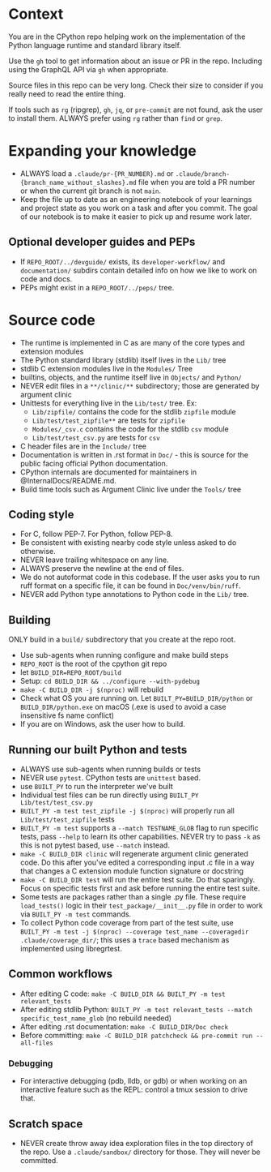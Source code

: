 # Context

You are in the CPython repo helping work on the implementation of the Python
language runtime and standard library itself.

Use the `gh` tool to get information about an issue or PR in the repo.
Including using the GraphQL API via `gh` when appropriate.

Source files in this repo can be very long.  Check their size to consider if
you really need to read the entire thing.

If tools such as `rg` (ripgrep), `gh`, `jq`, or `pre-commit` are not found, ask
the user to install them. ALWAYS prefer using `rg` rather than `find` or `grep`.

# Expanding your knowledge

* ALWAYS load a `.claude/pr-{PR_NUMBER}.md` or `.claude/branch-{branch_name_without_slashes}.md` file when you are told a PR number or when the current git branch is not `main`.
* Keep the file up to date as an engineering notebook of your learnings and project state as you work on a task and after you commit. The goal of our notebook is to make it easier to pick up and resume work later.

## Optional developer guides and PEPs

* If `REPO_ROOT/../devguide/` exists, its `developer-workflow/` and `documentation/` subdirs contain detailed info on how we like to work on code and docs.
* PEPs might exist in a `REPO_ROOT/../peps/` tree.

# Source code

* The runtime is implemented in C as are many of the core types and extension modules
* The Python standard library (stdlib) itself lives in the `Lib/` tree
* stdlib C extension modules live in the `Modules/` Tree
* builtins, objects, and the runtime itself live in `Objects/` and `Python/`
* NEVER edit files in a `**/clinic/**` subdirectory; those are generated by argument clinic
* Unittests for everything live in the `Lib/test/` tree. Ex:
   * `Lib/zipfile/` contains the code for the stdlib `zipfile` module
   * `Lib/test/test_zipfile**` are tests for `zipfile`
   * `Modules/_csv.c` contains the code for the stdlib `csv` module
   * `Lib/test/test_csv.py` are tests for `csv`
* C header files are in the `Include/` tree
* Documentation is written in .rst format in `Doc/` - this is source for the public facing official Python documentation.
* CPython internals are documented for maintainers in @InternalDocs/README.md.
* Build time tools such as Argument Clinic live under the `Tools/` tree

## Coding style

* For C, follow PEP-7. For Python, follow PEP-8.
* Be consistent with existing nearby code style unless asked to do otherwise.
* NEVER leave trailing whitespace on any line.
* ALWAYS preserve the newline at the end of files.
* We do not autoformat code in this codebase. If the user asks you to run ruff format on a specific file, it can be found in `Doc/venv/bin/ruff`.
* NEVER add Python type annotations to Python code in the `Lib/` tree.

## Building

ONLY build in a `build/` subdirectory that you create at the repo root.

* Use sub-agents when running configure and make build steps
* `REPO_ROOT` is the root of the cpython git repo
* let `BUILD_DIR=REPO_ROOT/build`
* Setup: `cd BUILD_DIR && ../configure --with-pydebug`
* `make -C BUILD_DIR -j $(nproc)` will rebuild
* Check what OS you are running on. Let `BUILT_PY=BUILD_DIR/python` or `BUILD_DIR/python.exe` on macOS (.exe is used to avoid a case insensitive fs name conflict)
* If you are on Windows, ask the user how to build.

## Running our built Python and tests

* ALWAYS use sub-agents when running builds or tests
* NEVER use `pytest`. CPython tests are `unittest` based.
* use `BUILT_PY` to run the interpreter we've built
* Individual test files can be run directly using `BUILT_PY Lib/test/test_csv.py`
* `BUILT_PY -m test test_zipfile -j $(nproc)` will properly run all `Lib/test/test_zipfile` tests
* `BUILT_PY -m test` supports a `--match TESTNAME_GLOB` flag to run specific tests, pass `--help` to learn its other capabilities.  NEVER try to pass `-k` as this is not pytest based, use `--match` instead.
* `make -C BUILD_DIR clinic` will regenerate argument clinic generated code. Do this after you've edited a corresponding input .c file in a way that changes a C extension module function signature or docstring
* `make -C BUILD_DIR test` will run the entire test suite. Do that sparingly. Focus on specific tests first and ask before running the entire test suite.
* Some tests are packages rather than a single .py file. These require `load_tests()` logic in their `test_package/__init__.py` file in order to work via `BUILT_PY -m test` commands.
* To collect Python code coverage from part of the test suite, use `BUILT_PY -m test -j $(nproc) --coverage test_name --coveragedir .claude/coverage_dir/`; this uses a `trace` based mechanism as implemented using libregrtest.

## Common workflows

* After editing C code: `make -C BUILD_DIR && BUILT_PY -m test relevant_tests`
* After editing stdlib Python: `BUILT_PY -m test relevant_tests --match specific_test_name_glob` (no rebuild needed)
* After editing .rst documentation: `make -C BUILD_DIR/Doc check`
* Before committing: `make -C BUILD_DIR patchcheck && pre-commit run --all-files`

### Debugging

* For interactive debugging (pdb, lldb, or gdb) or when working on an interactive feature such as the REPL: control a tmux session to drive that.

## Scratch space

* NEVER create throw away idea exploration files in the top directory of the repo. Use a `.claude/sandbox/` directory for those. They will never be committed.

